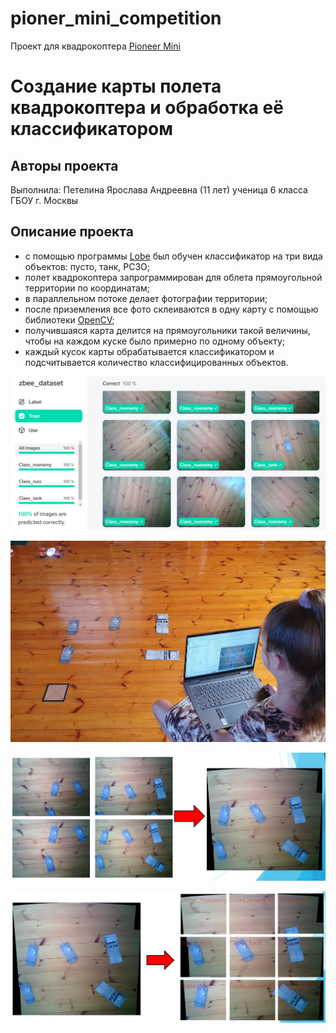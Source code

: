 # pioner_mini_competition
Проект для квадрокоптера [Pioneer Mini](https://www.geoscan.aero/ru/pioneer-mini)

Создание карты полета квадрокоптера и обработка её классификатором
==========================

Авторы проекта
----------------

Выполнила: Петелина Ярослава Андреевна (11 лет) ученица 6 класса ГБОУ г. Москвы 

Описание проекта
----------------

* с помощью программы [Lobe](https://www.lobe.ai/) был обучен классификатор на три вида объектов: пусто, танк, РСЗО;
* полет квадрокоптера запрограммирован для облета прямоугольной территории по координатам;
* в параллельном потоке делает фотографии территории;
* после приземления все фото склеиваются в одну карту с помощью библиотеки [OpenCV](https://opencv.org/);
* получившаяся карта делится на прямоугольники такой величины, чтобы на каждом куске было примерно по одному объекту;
* каждый кусок карты обрабатывается классификатором и подсчитывается количество классифицированных объектов.

![alt text](https://github.com/LavaLina/pioner_mini_competition/blob/main/docs/build/html/_images/correct_training.jpg?raw=true)

![alt text](https://github.com/LavaLina/pioner_mini_competition/blob/main/docs/build/html/_images/flight_and_photo.jpg?raw=true)

![alt text](https://github.com/LavaLina/pioner_mini_competition/blob/main/docs/build/html/_images/stitching.jpg?raw=true)

![alt text](https://github.com/LavaLina/pioner_mini_competition/blob/main/docs/build/html/_images/crop.jpg?raw=true)
